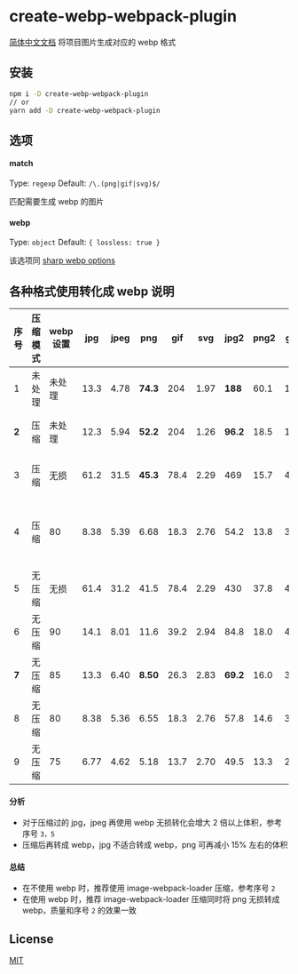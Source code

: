 # create-webp-webpack-plugin

[简体中文文档](./README_zh-CN.md)
将项目图片生成对应的 webp 格式

## 安装

```sh
npm i -D create-webp-webpack-plugin
// or
yarn add -D create-webp-webpack-plugin
```

## 选项

#### match

Type: `regexp`
Default: `/\.(png|gif|svg)$/`

匹配需要生成 webp 的图片

#### webp

Type: `object`
Default: `{ lossless: true }`

该选项同 [sharp webp options](https://sharp.pixelplumbing.com/api-output#webp)

## 各种格式使用转化成 webp 说明

| 序号  | 压缩模式 | webp 设置 | **jpg** | jpeg | **png**  | gif  | svg  | **jpg2** | **png2** | gif2 | 图片质量                              |
| ----- | -------- | --------- | ------- | ---- | -------- | ---- | ---- | -------- | -------- | ---- | ------------------------------------- |
| 1     | 未处理   | 未处理    | 13.3    | 4.78 | **74.3** | 204  | 1.97 | **188**  | 60.1     | 169  | ----                                  |
| **2** | 压缩     | 未处理    | 12.3    | 5.94 | **52.2** | 204  | 1.26 | **96.2** | 18.5     | 168  | 优秀(效果等同原图，推荐)              |
| 3     | 压缩     | 无损      | 61.2    | 31.5 | **45.3** | 78.4 | 2.29 | 469      | 15.7     | 4.73 | 优秀(效果等同原图，推荐)              |
| 4     | 压缩     | 80        | 8.38    | 5.39 | 6.68     | 18.3 | 2.76 | 54.2     | 13.8     | 3.00 | 一般(体积等同压缩 webp80，但质量要差) |
| 5     | 无压缩   | 无损      | 61.4    | 31.2 | 41.5     | 78.4 | 2.29 | 430      | 37.8     | 4.73 | 优秀(效果等同原图)                    |
| 6     | 无压缩   | 90        | 14.1    | 8.01 | 11.6     | 39.2 | 2.94 | 84.8     | 18.0     | 4.14 | 优秀                                  |
| **7** | 无压缩   | 85        | 13.3    | 6.40 | **8.50** | 26.3 | 2.83 | **69.2** | 16.0     | 3.47 | 良好                                  |
| 8     | 无压缩   | 80        | 8.38    | 5.36 | 6.55     | 18.3 | 2.76 | 57.8     | 14.6     | 3.00 | 一般                                  |
| 9     | 无压缩   | 75        | 6.77    | 4.62 | 5.18     | 13.7 | 2.70 | 49.5     | 13.3     | 2.59 | 较差                                  |

#### 分析

- 对于压缩过的 jpg，jpeg 再使用 webp 无损转化会增大 2 倍以上体积，参考序号 `3，5`
- 压缩后再转成 webp，jpg 不适合转成 webp，png 可再减小 15% 左右的体积

#### 总结

- 在不使用 webp 时，推荐使用 image-webpack-loader 压缩，参考序号 `2`
- 在使用 webp 时，推荐 image-webpack-loader 压缩同时将 png 无损转成 webp，质量和序号 `2` 的效果一致

## License

[MIT](http://opensource.org/licenses/MIT)
